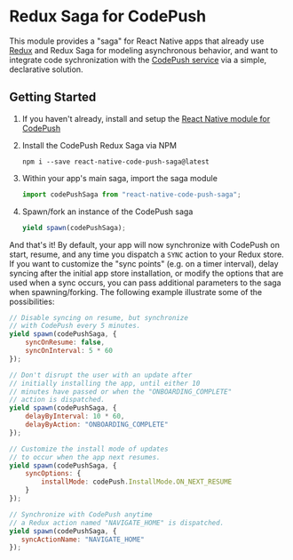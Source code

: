 # Redux Saga for CodePush

This module provides a "saga" for React Native apps that already use [Redux](http://reduxjs.org) and Redux Saga for modeling asynchronous behavior, and want to integrate code sychronization with the [CodePush
service](http://codepush.tools) via a simple, declarative solution.

## Getting Started

1. If you haven't already, install and setup the [React Native module for CodePush](http://github.com/Microsoft/react-native-code-push)

2. Install the CodePush Redux Saga via NPM

    ```shell
    npm i --save react-native-code-push-saga@latest
    ``` 

3. Within your app's main saga, import the saga module

    ```javascript
    import codePushSaga from "react-native-code-push-saga";
    ```

4. Spawn/fork an instance of the CodePush saga

    ```javascript
    yield spawn(codePushSaga);
    ```

And that's it! By default, your app will now synchronize with CodePush on start, resume, and any time you dispatch a `SYNC` action to your Redux store. If you want to customize the "sync points" (e.g. on a timer interval), delay syncing after the initial app store installation, or modify the options that are used when a sync occurs, you can pass additional parameters to the saga when spawning/forking. The following example illustrate some of the possibilities:

```javascript
// Disable syncing on resume, but synchronize
// with CodePush every 5 minutes.
yield spawn(codePushSaga, {
    syncOnResume: false,
    syncOnInterval: 5 * 60
});

// Don't disrupt the user with an update after
// initially installing the app, until either 10
// minutes have passed or when the "ONBOARDING_COMPLETE"
// action is dispatched.
yield spawn(codePushSaga, {
    delayByInterval: 10 * 60,
    delayByAction: "ONBOARDING_COMPLETE"
});

// Customize the install mode of updates
// to occur when the app next resumes.
yield spawn(codePushSaga, {
    syncOptions: {
        installMode: codePush.InstallMode.ON_NEXT_RESUME
    }
});

// Synchronize with CodePush anytime
// a Redux action named "NAVIGATE_HOME" is dispatched.
yield spawn(codePushSaga, {
   syncActionName: "NAVIGATE_HOME" 
});
```